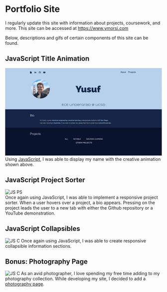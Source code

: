 # Portfolio Site
I regularly update this site with information about projects, coursework, and more. This site can be accessed at https://www.ymorsi.com

Below, descriptions and gifs of certain components of this site can be found.


## JavaScript Title Animation
![JavaScript Title Animation](docs/assets/img/site.gif) <br />
Using [JavaScript](docs/js/main.js), I was able to display my name with the creative animation shown above. 

## JavaScript Project Sorter
![JS PS](docs/assets/img/projex.gif)<br />
Once again using JavaScript, I was able to implement a responsive project sorter. When a user hovers over a project, a bio appears. Pressing on the project leads the user to a new tab with either the Github repository or a YouTube demonstration.

## JavaScript Collapsibles
![JS C](docs/assets/img/collapsibles.gif)
Once again using JavaScript, I was able to create responsive collapsible information sections.

## Bonus: Photography Page
![JS C](docs/assets/img/bonus.gif)
As an avid photographer, I love spending my free time adding to my photography collection. While developing my site, I decided to add a [photography page](https://www.ymorsi.com/photography.html).
